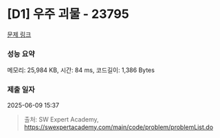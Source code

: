 # [D1] 우주 괴물 - 23795 

[문제 링크](https://swexpertacademy.com/main/code/problem/problemDetail.do?contestProbId=AZU7flp6n8XHBIRK) 

### 성능 요약

메모리: 25,984 KB, 시간: 84 ms, 코드길이: 1,386 Bytes

### 제출 일자

2025-06-09 15:37



> 출처: SW Expert Academy, https://swexpertacademy.com/main/code/problem/problemList.do